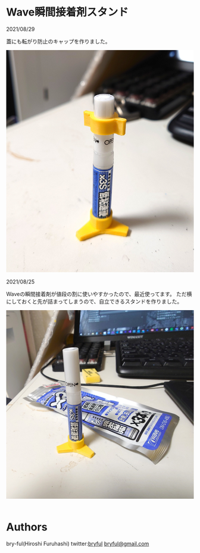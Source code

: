 ﻿# Wave瞬間接着剤スタンド

2021/08/29<br>

蓋にも転がり防止のキャップを作りました。

![WaveStand2.JPG](WaveStand2.JPG)<br>

2021/08/25<br>


Waveの瞬間接着剤が値段の割に使いやすかったので、最近使ってます。
ただ横にしておくと先が詰まってしまうので、自立できるスタンドを作りました。

![WaveStand.JPG](WaveStand.JPG)<br>
<br>


# Authors

bry-ful(Hiroshi Furuhashi)
twitter:[bryful](https://twitter.com/bryful)
bryful@gmail.com


